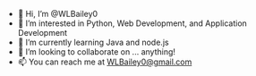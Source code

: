 - 👋 Hi, I’m @WLBailey0
- 👀 I’m interested in Python, Web Development, and Application Development
- 🌱 I’m currently learning Java and node.js
- 💞️ I’m looking to collaborate on ... anything!
- 📫 You can reach me at WLBailey0@gmail.com

<!---
WLBailey0/WLBailey0 is a ✨ special ✨ repository because its `README.md` (this file) appears on your GitHub profile.
You can click the Preview link to take a look at your changes.
--->
